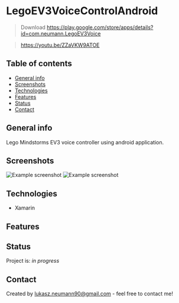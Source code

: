 # LegoEV3VoiceControlAndroid
> Download https://play.google.com/store/apps/details?id=com.neumann.LegoEV3Voice 

> https://youtu.be/ZZaVKW9ATOE

## Table of contents
* [General info](#general-info)
* [Screenshots](#screenshots)
* [Technologies](#technologies)
* [Features](#features)
* [Status](#status)
* [Contact](#contact)

## General info
Lego Mindstorms EV3 voice controller using android application.

## Screenshots
![Example screenshot](./img/Screenshot1.png)
![Example screenshot](./img/Screenshot2.png)

## Technologies
- Xamarin


## Features


## Status
Project is: _in progress_


## Contact
Created by lukasz.neumann90@gmail.com - feel free to contact me!
